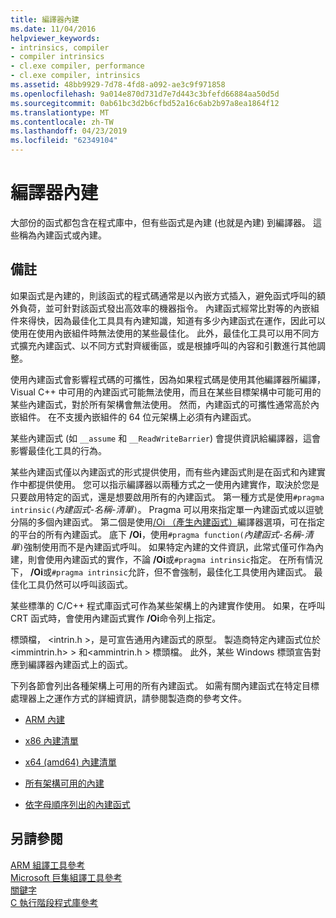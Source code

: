 ```yaml
---
title: 編譯器內建
ms.date: 11/04/2016
helpviewer_keywords:
- intrinsics, compiler
- compiler intrinsics
- cl.exe compiler, performance
- cl.exe compiler, intrinsics
ms.assetid: 48bb9929-7d78-4fd8-a092-ae3c9f971858
ms.openlocfilehash: 9a014e870d731d7e7d443c3bfefd66884aa50d5d
ms.sourcegitcommit: 0ab61bc3d2b6cfbd52a16c6ab2b97a8ea1864f12
ms.translationtype: MT
ms.contentlocale: zh-TW
ms.lasthandoff: 04/23/2019
ms.locfileid: "62349104"
---
```

# <a name="compiler-intrinsics"></a>編譯器內建

大部份的函式都包含在程式庫中，但有些函式是內建 (也就是內建) 到編譯器。 這些稱為內建函式或內建。

## <a name="remarks"></a>備註

如果函式是內建的，則該函式的程式碼通常是以內嵌方式插入，避免函式呼叫的額外負荷，並可針對該函式發出高效率的機器指令。 內建函式經常比對等的內嵌組件來得快，因為最佳化工具具有內建知識，知道有多少內建函式在運作，因此可以使用在使用內嵌組件時無法使用的某些最佳化。 此外，最佳化工具可以用不同方式擴充內建函式、以不同方式對齊緩衝區，或是根據呼叫的內容和引數進行其他調整。

使用內建函式會影響程式碼的可攜性，因為如果程式碼是使用其他編譯器所編譯，Visual C++ 中可用的內建函式可能無法使用，而且在某些目標架構中可能可用的某些內建函式，對於所有架構會無法使用。 然而，內建函式的可攜性通常高於內嵌組件。 在不支援內嵌組件的 64 位元架構上必須有內建函式。

某些內建函式 (如 `__assume` 和 `__ReadWriteBarrier`) 會提供資訊給編譯器，這會影響最佳化工具的行為。

某些內建函式僅以內建函式的形式提供使用，而有些內建函式則是在函式和內建實作中都提供使用。 您可以指示編譯器以兩種方式之一使用內建實作，取決於您是只要啟用特定的函式，還是想要啟用所有的內建函式。 第一種方式是使用`#pragma intrinsic(`*內建函式-名稱-清單*`)`。 Pragma 可以用來指定單一內建函式或以逗號分隔的多個內建函式。 第二個是使用[/Oi （產生內建函式）](../build/reference/oi-generate-intrinsic-functions.md)編譯器選項，可在指定的平台的所有內建函式。 底下 **/Oi**，使用`#pragma function(`*內建函式-名稱-清單*`)`強制使用而不是內建函式呼叫。 如果特定內建的文件資訊，此常式僅可作為內建，則會使用內建函式的實作，不論 **/Oi**或`#pragma intrinsic`指定。 在所有情況下， **/Oi**或`#pragma intrinsic`允許，但不會強制，最佳化工具使用內建函式。 最佳化工具仍然可以呼叫該函式。

某些標準的 C/C++ 程式庫函式可作為某些架構上的內建實作使用。 如果，在呼叫 CRT 函式時，會使用內建函式實作 **/Oi**命令列上指定。

標頭檔， \<intrin.h >，是可宣告通用內建函式的原型。 製造商特定內建函式位於\<immintrin.h> > 和\<ammintrin.h > 標頭檔。 此外，某些 Windows 標頭宣告對應到編譯器內建函式上的函式。

下列各節會列出各種架構上可用的所有內建函式。 如需有關內建函式在特定目標處理器上之運作方式的詳細資訊，請參閱製造商的參考文件。

- [ARM 內建](../intrinsics/arm-intrinsics.md)

- [x86 內建清單](../intrinsics/x86-intrinsics-list.md)

- [x64 (amd64) 內建清單](../intrinsics/x64-amd64-intrinsics-list.md)

- [所有架構可用的內建](../intrinsics/intrinsics-available-on-all-architectures.md)

- [依字母順序列出的內建函式](../intrinsics/alphabetical-listing-of-intrinsic-functions.md)

## <a name="see-also"></a>另請參閱

[ARM 組譯工具參考](../assembler/arm/arm-assembler-reference.md)<br/>
[Microsoft 巨集組譯工具參考](../assembler/masm/microsoft-macro-assembler-reference.md)<br/>
[關鍵字](../cpp/keywords-cpp.md)<br/>
[C 執行階段程式庫參考](../c-runtime-library/c-run-time-library-reference.md)